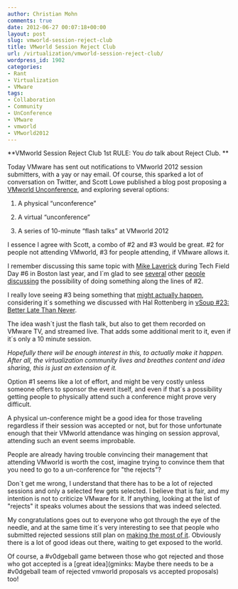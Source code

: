 ```yaml
---
author: Christian Mohn
comments: true
date: 2012-06-27 00:07:18+00:00
layout: post
slug: vmworld-session-reject-club
title: VMworld Session Reject Club
url: /virtualization/vmworld-session-reject-club/
wordpress_id: 1902
categories:
- Rant
- Virtualization
- VMware
tags:
- Collaboration
- Community
- UnConference
- VMware
- vmworld
- VMworld2012
---
```


**VMworld Session Reject Club 1st RULE: You _do_ talk about Reject Club.
**

Today VMware has sent out notifications to VMworld 2012 session submitters, with a yay or nay email. Of course, this sparked a lot of conversation on Twitter, and Scott Lowe published a blog post proposing a [VMworld Unconference](http://blog.scottlowe.org/2012/06/26/thoughts-on-a-vmworld-unconference/), and exploring several options:




	
  1. A physical “unconference”

	
  2. A virtual “unconference”

	
  3. A series of 10-minute “flash talks” at VMworld 2012



I essence I agree with Scott, a combo of #2 and #3 would be great. #2 for people not attending VMworld, #3 for people attending, if VMware allows it.

I remember discussing this same topic with [Mike Laverick](http://twitter.com/mike_laverick/) during Tech Field Day #6 in Boston last year, and I´m glad to see [several](https://twitter.com/cxi/status/217755412391395328) other [people](https://twitter.com/nerdblurt/status/217753848062812160) [discussing](https://twitter.com/cody_bunch/status/217752912452005890) the possibility of doing something along the lines of #2.

I really love seeing #3 being something that [might actually happen](https://twitter.com/duncanyb/status/217746532886261760), considering it´s something we discussed with Hal Rottenberg in [vSoup #23: Better Late Than Never](http://vsoup.net/2012/06/vsoup-better-late-than-never-23/).

The idea wash´t just the flash talk, but also to get them recorded on VMware TV, and streamed live. That adds some additional merit to it, even if it´s only a 10 minute session.

_Hopefully there will be enough interest in this, to actually make it happen. After all, the virtualization community lives and breathes content and idea sharing, this is just an extension of it._

Option #1 seems like a lot of effort, and might be very costly unless someone offers to sponsor the event itself, and even if that´s a possibility getting people to physically attend such a conference might prove very difficult. 

A physical un-conference might be a good idea for those traveling regardless if their session was accepted or not, but for those unfortunate enough that their VMworld attendance was hinging on session approval, attending such an event seems improbable.

People are already having trouble convincing their management that attending VMworld is worth the cost, imagine trying to convince them that you need to go to a un-conference for "the rejects"? 

Don´t get me wrong, I understand that there has to be a lot of rejected sessions and only a selected few gets selected. I believe that is fair, and my intention is not to criticize VMware for it. If anything, looking at the list of "rejects" it speaks volumes about the sessions that was indeed selected.

My congratulations goes out to everyone who got through the eye of the needle, and at the same time it´s very interesting to see that people who submitted rejected sessions still plan on [making the most of it](https://twitter.com/bdwill/status/217753081956409344). Obviously there is a lot of good ideas out there, waiting to get exposed to the world. 

Of course, a #v0dgeball game between those who got rejected and those who got accepted is a [great idea](gminks: Maybe there needs to be a #v0dgeball team of rejected vmworld proposals vs accepted proposals) too!
